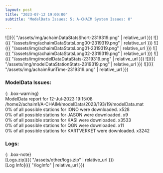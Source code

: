 ```yaml
---
layout: post
title: "2023-07-12 19:00:00"
subtitle: "ModelData Issues: 5; A-CHAIM System Issues: 0"

---
```


![]({{ "/assets/img/achaimDataStatsShort-2319319.png" | relative_url }})
![]({{ "/assets/img/achaimDataStatsLong00-2319319.png" | relative_url }})
![]({{ "/assets/img/achaimDataStatsLong01-2319319.png" | relative_url }})
![]({{ "/assets/img/achaimDataStatsLong02-2319319.png" | relative_url }})
![]({{ "/assets/img/modelDataDataStats-2319319.png" | relative_url }})
![]({{ "/assets/img/modelDataStationStats-2319319.png" | relative_url }})
![]({{ "/assets/img/achaimRunTime-2319319.png" | relative_url }})


### ModelData Issues:  
  
{: .box-warning}  
 ModelData report for 12-Jul-2023 19:15:08   
 /home2/achaim1/A-CHAIM/modelData/2023/193/19/modelData.mat   
 0% of all possible stations for IONO were downloaded. x528   
 0% of all possible stations for JASON were downloaded. x9   
 0% of all possible stations for KASI were downloaded. x3533   
 0% of all possible stations for QGN were downloaded. x11   
 0% of all possible stations for KARTVERKET were downloaded. x3242   
  


### Logs:  
  
{: .box-note}  
[Logs.zip]({{ "/assets/other/logs.zip" | relative_url }})  
[Log Info]({{ "/logInfo" | relative_url }})  

